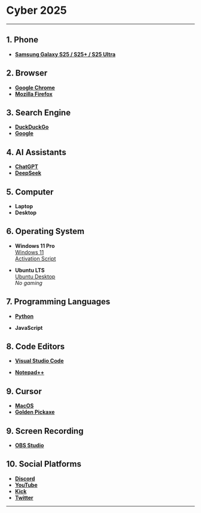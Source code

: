 # Cyber 2025

---

## 1. **Phone**
- **[Samsung Galaxy S25 / S25+ / S25 Ultra](https://www.samsung.com/us/smartphones/galaxy-s25-ultra)**

## 2. **Browser**
- **[Google Chrome](https://www.google.com/chrome)**
- **[Mozilla Firefox](https://www.mozilla.org/en-US/firefox/new)**

## 3. **Search Engine**
- **[DuckDuckGo](https://duckduckgo.com)**
- **[Google](https://www.google.com)**

## 4. **AI Assistants**
- **[ChatGPT](https://chatgpt.com)**
- **[DeepSeek](https://www.deepseek.com)**

## 5. **Computer**
- **Laptop**
- **Desktop**

## 6. **Operating System**
- **Windows 11 Pro**  
  [Windows 11](https://www.microsoft.com/en-us/software-download/windows11)  
  [Activation Script](https://github.com/massgravel/Microsoft-Activation-Scripts)
  
- **Ubuntu LTS**  
  [Ubuntu Desktop](https://ubuntu.com/download/desktop)  
  *No gaming*

## 7. **Programming Languages**
- **[Python](https://www.python.org/downloads)**  
  
- **JavaScript**

## 8. **Code Editors**
- **[Visual Studio Code](https://code.visualstudio.com/Download)**  
  
- **[Notepad++](https://notepad-plus-plus.org/downloads)**

## 9. **Cursor**
- **[MacOS](https://github.com/antiden/macOS-cursors-for-Windows)**
- **[Golden Pickaxe](https://www.cursor.cc/?action=icon&file_id=74149)**

## 9. **Screen Recording**
- **[OBS Studio](https://obsproject.com/)**  

## 10. **Social Platforms**
- **[Discord](https://discord.com)**  
- **[YouTube](https://www.youtube.com)**  
- **[Kick](https://kick.com)**  
- **[Twitter](https://twitter.com)**

---
